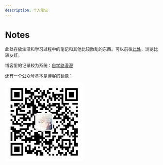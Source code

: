 ```yaml
---
description: 个人笔记
---
```


# Notes

此处存放生活和学习过程中的笔记和其他比较散乱的东西。可以前往[此处](https://notes.t-oner.com)，浏览比较友好。

博客里的记录较为系统：[自学路漫漫](https://blog.fxcdev.com)

还有一个公众号基本是博客的镜像：

![&#x516C;&#x4F17;&#x53F7;&#x4E8C;&#x7EF4;&#x7801;](.gitbook/assets/qrcode_for_gh_9bb45f632b81_258.jpg)



